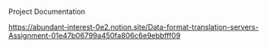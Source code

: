 Project Documentation

https://abundant-interest-0e2.notion.site/Data-format-translation-servers-Assignment-01e47b06799a450fa806c6e9ebbfff09